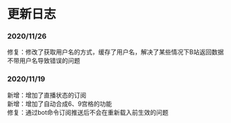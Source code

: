 # 更新日志
### 2020/11/26   
修复：修改了获取用户名的方式，缓存了用户名，解决了某些情况下B站返回数据不带用户名导致错误的问题   
### 2020/11/19   
新增：增加了直播状态的订阅   
新增：增加了自动合成6、9宫格的功能   
修复：通过bot命令订阅推送后不会在重新载入前生效的问题   
